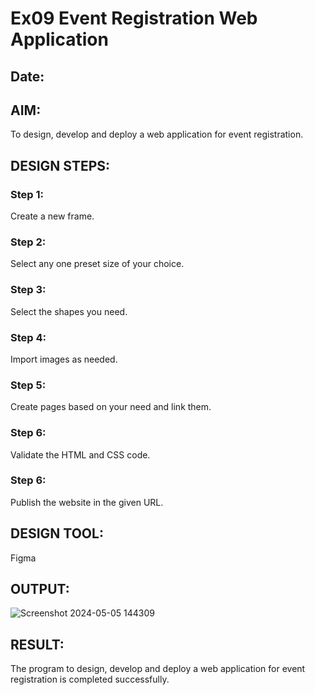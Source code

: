 # Ex09 Event Registration Web Application
## Date:

## AIM:
To design, develop and deploy a web application for event registration.

## DESIGN STEPS:

### Step 1:
Create a new frame.

### Step 2:
Select any one preset size of your choice.

### Step 3:
Select the shapes you need.

### Step 4:
Import images as needed.

### Step 5:
Create pages based on your need and link them.

### Step 6:

Validate the HTML and CSS code.

### Step 6:

Publish the website in the given URL.

## DESIGN TOOL:
Figma

## OUTPUT:

![Screenshot 2024-05-05 144309](https://github.com/Balunithu/Figma/assets/161273477/2c9bfb6e-7d0e-43ae-9702-4de477ba46c9)

## RESULT:
The program to design, develop and deploy a web application for event registration is completed successfully.

